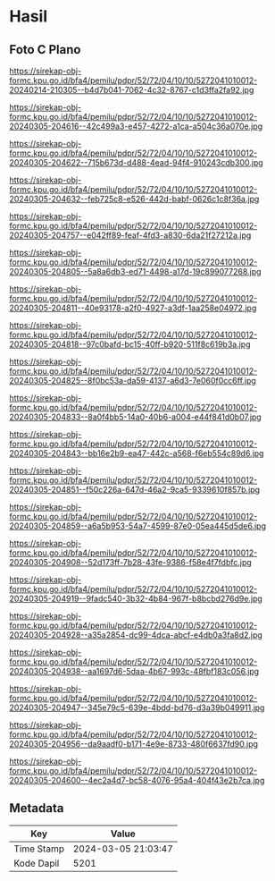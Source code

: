 # Hasil

## Foto C Plano

https://sirekap-obj-formc.kpu.go.id/bfa4/pemilu/pdpr/52/72/04/10/10/5272041010012-20240214-210305--b4d7b041-7062-4c32-8767-c1d3ffa2fa92.jpg

https://sirekap-obj-formc.kpu.go.id/bfa4/pemilu/pdpr/52/72/04/10/10/5272041010012-20240305-204616--42c499a3-e457-4272-a1ca-a504c36a070e.jpg

https://sirekap-obj-formc.kpu.go.id/bfa4/pemilu/pdpr/52/72/04/10/10/5272041010012-20240305-204622--715b673d-d488-4ead-94f4-910243cdb300.jpg

https://sirekap-obj-formc.kpu.go.id/bfa4/pemilu/pdpr/52/72/04/10/10/5272041010012-20240305-204632--feb725c8-e526-442d-babf-0626c1c8f36a.jpg

https://sirekap-obj-formc.kpu.go.id/bfa4/pemilu/pdpr/52/72/04/10/10/5272041010012-20240305-204757--e042ff89-feaf-4fd3-a830-6da21f27212a.jpg

https://sirekap-obj-formc.kpu.go.id/bfa4/pemilu/pdpr/52/72/04/10/10/5272041010012-20240305-204805--5a8a6db3-ed71-4498-a17d-19c899077268.jpg

https://sirekap-obj-formc.kpu.go.id/bfa4/pemilu/pdpr/52/72/04/10/10/5272041010012-20240305-204811--40e93178-a2f0-4927-a3df-1aa258e04972.jpg

https://sirekap-obj-formc.kpu.go.id/bfa4/pemilu/pdpr/52/72/04/10/10/5272041010012-20240305-204818--97c0bafd-bc15-40ff-b920-511f8c619b3a.jpg

https://sirekap-obj-formc.kpu.go.id/bfa4/pemilu/pdpr/52/72/04/10/10/5272041010012-20240305-204825--8f0bc53a-da59-4137-a6d3-7e060f0cc6ff.jpg

https://sirekap-obj-formc.kpu.go.id/bfa4/pemilu/pdpr/52/72/04/10/10/5272041010012-20240305-204833--8a0f4bb5-14a0-40b6-a004-e44f841d0b07.jpg

https://sirekap-obj-formc.kpu.go.id/bfa4/pemilu/pdpr/52/72/04/10/10/5272041010012-20240305-204843--bb16e2b9-ea47-442c-a568-f6eb554c89d6.jpg

https://sirekap-obj-formc.kpu.go.id/bfa4/pemilu/pdpr/52/72/04/10/10/5272041010012-20240305-204851--f50c226a-647d-46a2-9ca5-9339610f857b.jpg

https://sirekap-obj-formc.kpu.go.id/bfa4/pemilu/pdpr/52/72/04/10/10/5272041010012-20240305-204859--a6a5b953-54a7-4599-87e0-05ea445d5de6.jpg

https://sirekap-obj-formc.kpu.go.id/bfa4/pemilu/pdpr/52/72/04/10/10/5272041010012-20240305-204908--52d173ff-7b28-43fe-9386-f58e4f7fdbfc.jpg

https://sirekap-obj-formc.kpu.go.id/bfa4/pemilu/pdpr/52/72/04/10/10/5272041010012-20240305-204919--9fadc540-3b32-4b84-967f-b8bcbd276d9e.jpg

https://sirekap-obj-formc.kpu.go.id/bfa4/pemilu/pdpr/52/72/04/10/10/5272041010012-20240305-204928--a35a2854-dc99-4dca-abcf-e4db0a3fa8d2.jpg

https://sirekap-obj-formc.kpu.go.id/bfa4/pemilu/pdpr/52/72/04/10/10/5272041010012-20240305-204938--aa1697d6-5daa-4b67-993c-48fbf183c056.jpg

https://sirekap-obj-formc.kpu.go.id/bfa4/pemilu/pdpr/52/72/04/10/10/5272041010012-20240305-204947--345e79c5-639e-4bdd-bd76-d3a39b049911.jpg

https://sirekap-obj-formc.kpu.go.id/bfa4/pemilu/pdpr/52/72/04/10/10/5272041010012-20240305-204956--da9aadf0-b171-4e9e-8733-480f6637fd90.jpg

https://sirekap-obj-formc.kpu.go.id/bfa4/pemilu/pdpr/52/72/04/10/10/5272041010012-20240305-204600--4ec2a4d7-bc58-4076-95a4-404f43e2b7ca.jpg


## Metadata

| Key        | Value               |
| ---------- | ------------------- |
| Time Stamp | 2024-03-05 21:03:47 |
| Kode Dapil | 5201                |



